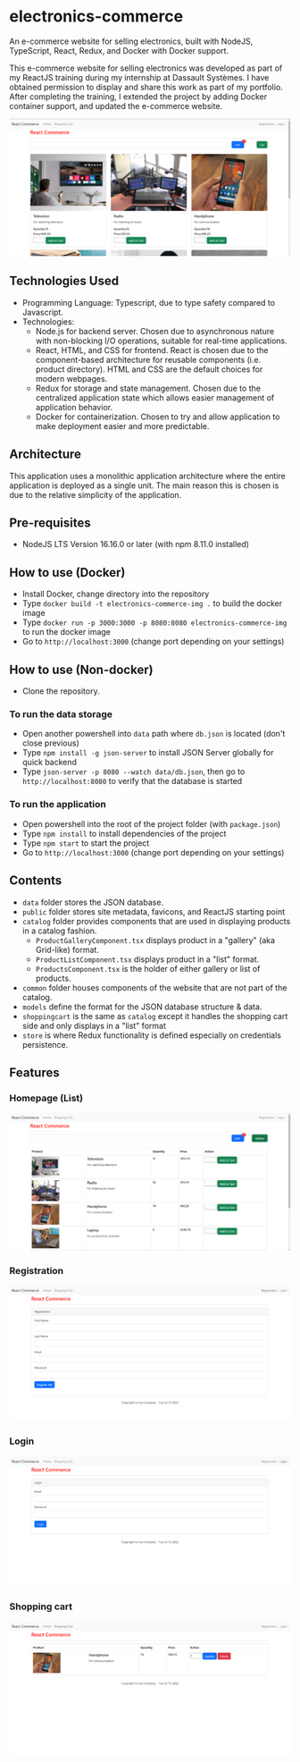# electronics-commerce

An e-commerce website for selling electronics, built with NodeJS, TypeScript, React, Redux, and Docker with Docker support.

This e-commerce website for selling electronics was developed as part of my ReactJS training during my internship at Dassault Systèmes. I have obtained permission to display and share this work as part of my portfolio. After completing the training, I extended the project by adding Docker container support, and updated the e-commerce website.

![Picture of Homepage (Gallery product display)](img/homepage-gallery.png)

## Technologies Used

- Programming Language: Typescript, due to type safety compared to Javascript.
- Technologies:
  - Node.js for backend server. Chosen due to asynchronous nature with non-blocking I/O operations, suitable for real-time applications.
  - React, HTML, and CSS for frontend. React is chosen due to the component-based architecture for reusable components (i.e. product directory). HTML and CSS are the default choices for modern webpages. 
  - Redux for storage and state management. Chosen due to the centralized application state which allows easier management of application behavior.
  - Docker for containerization. Chosen to try and allow application to make deployment easier and more predictable.

## Architecture

This application uses a monolithic application architecture where the entire application is deployed as a single unit. The main reason this is chosen is due to the relative simplicity of the application. 

## Pre-requisites

- NodeJS LTS Version 16.16.0 or later (with npm 8.11.0 installed)

## How to use (Docker)

- Install Docker, change directory into the repository
- Type `docker build -t electronics-commerce-img .` to build the docker image
- Type `docker run -p 3000:3000 -p 8080:8080 electronics-commerce-img` to run the docker image
- Go to `http://localhost:3000` (change port depending on your settings)

## How to use (Non-docker)

- Clone the repository.

### To run the data storage
- Open another powershell into `data` path where `db.json` is located (don't close previous)
- Type `npm install -g json-server` to install JSON Server globally for quick backend
- Type `json-server -p 8080 --watch data/db.json`, then go to `http://localhost:8080` to verify that the database is started

### To run the application
- Open powershell into the root of the project folder (with `package.json`)
- Type `npm install` to install dependencies of the project
- Type `npm start` to start the project
- Go to `http://localhost:3000` (change port depending on your settings)

## Contents

- `data` folder stores the JSON database.
- `public` folder stores site metadata, favicons, and ReactJS starting point
- `catalog` folder provides components that are used in displaying products in a catalog fashion.
    - `ProductGalleryComponent.tsx` displays product in a "gallery" (aka Grid-like) format.
    - `ProductListComponent.tsx` displays product in a "list" format.
    - `ProductsComponent.tsx` is the holder of either gallery or list of products.
- `common` folder houses components of the website that are not part of the catalog.
- `models` define the format for the JSON database structure & data.
- `shoppingcart` is the same as `catalog` except it handles the shopping cart side and only displays in a "list" format
- `store` is where Redux functionality is defined especially on credentials persistence.

## Features

### Homepage (List)

![Picture of Homepage (List product display)](img/homepage-list.png)

### Registration

![Picture of registration screen](img/registration.png)

### Login

![Picture of login screen](img/Login.png)

### Shopping cart

![Picture of shopping cart](img/shopping-cart.png)
